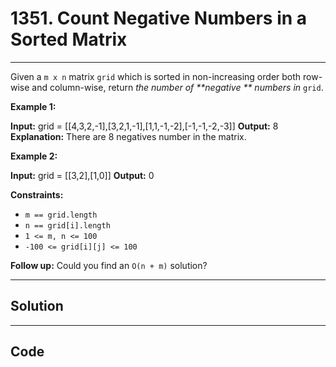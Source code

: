 # 1351. Count Negative Numbers in a Sorted Matrix

---

Given a `m x n` matrix `grid` which is sorted in non-increasing order both row-wise and column-wise, return _the number of **negative ** numbers in_ `grid`.

 

**Example 1:**


**Input:** grid = [[4,3,2,-1],[3,2,1,-1],[1,1,-1,-2],[-1,-1,-2,-3]]
**Output:** 8
**Explanation:** There are 8 negatives number in the matrix.


**Example 2:**


**Input:** grid = [[3,2],[1,0]]
**Output:** 0


 

**Constraints:**

  * `m == grid.length`
  * `n == grid[i].length`
  * `1 <= m, n <= 100`
  * `-100 <= grid[i][j] <= 100`



 

**Follow up:** Could you find an `O(n + m)` solution?

---

## Solution



---

## Code
```python


```